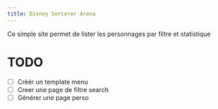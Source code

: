 ```yaml
---
title: Disney Sorcerer Arena
---
```


Ce simple site permet de lister les personnages par filtre et statistique


# TODO
- [ ] Créér un template menu
- [ ] Creer une page de filtre search
- [ ] Générer une page perso
